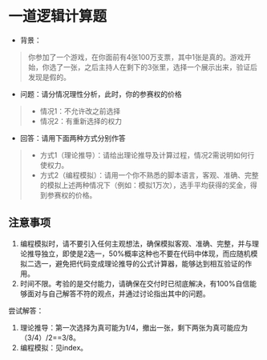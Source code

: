 # 一道逻辑计算题

- 背景：
> 你参加了一个游戏，在你面前有4张100万支票，其中1张是真的。游戏开始，你选了一张，之后主持人在剩下的3张里，选择一个展示出来，验证后发现是假的。
- 问题：请分情况理性分析，此时，你的参赛权的价格
> - 情况1：不允许改之前选择
> - 情况2：有重新选择的权力

- 回答：请用下面两种方式分别作答
> - 方式1（理论推导）：请给出理论推导及计算过程，情况2需说明如何行使权力。
> - 方式2（编程模拟）：请用一个你不熟悉的脚本语言，客观、准确、完整的模拟上述两种情况下（例如：模拟1万次），选手平均获得的奖金，得到参赛权的价格。

## 注意事项
1. 编程模拟时，请不要引入任何主观想法，确保模拟客观、准确、完整，并与理论推导独立，即使是2选一，50%概率这种也不要在代码中体现，而应随机模拟二选一，避免把代码变成理论推导的公式计算器，能够达到相互验证的作用。
2. 时间不限。考验的是交付能力，请确保在交付时已彻底解决，有100%自信能够面对与自己解答不符的观点，并通过讨论指出其中的问题。

尝试解答：
1. 理论推导：第一次选择为真可能为1/4，撤出一张，剩下两张为真可能应为（3/4）/2==3/8。
2. 编程模拟：见index。
